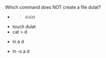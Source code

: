 Which command does NOT create a file dulat?
*  > dulat
*  touch dulat
*  cat > d
+  ln a d
*  ln -s a d
